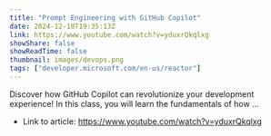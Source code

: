 ```yaml
---
title: "Prompt Engineering with GitHub Copilot"
date: 2024-12-10T19:35:13Z
link: https://www.youtube.com/watch?v=yduxrQkqlxg
showShare: false
showReadTime: false
thumbnail: images/devops.png
tags: ["developer.microsoft.com/en-us/reactor"]
---
```

Discover how GitHub Copilot can revolutionize your development experience! In this class, you will learn the fundamentals of how ...

- Link to article: https://www.youtube.com/watch?v=yduxrQkqlxg
